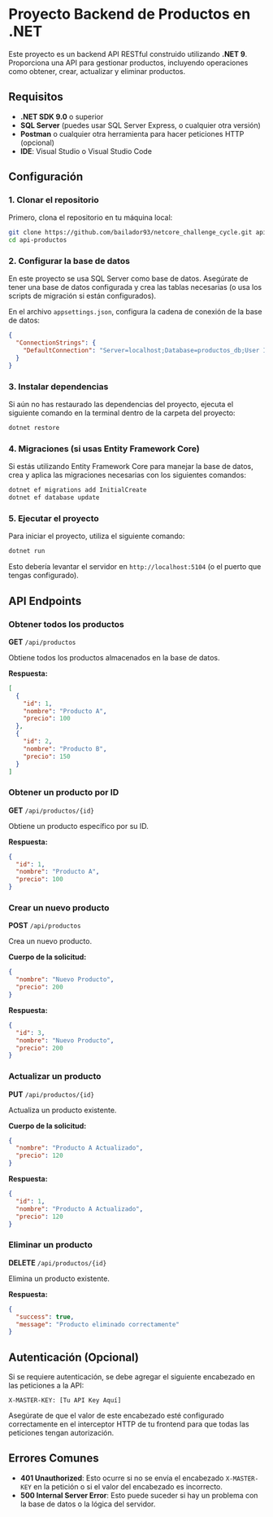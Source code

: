 # Proyecto Backend de Productos en .NET

Este proyecto es un backend API RESTful construido utilizando **.NET 9**. Proporciona una API para gestionar productos, incluyendo operaciones como obtener, crear, actualizar y eliminar productos.

## Requisitos

- **.NET SDK 9.0** o superior
- **SQL Server** (puedes usar SQL Server Express, o cualquier otra versión)
- **Postman** o cualquier otra herramienta para hacer peticiones HTTP (opcional)
- **IDE**: Visual Studio o Visual Studio Code

## Configuración

### 1. Clonar el repositorio

Primero, clona el repositorio en tu máquina local:

```bash
git clone https://github.com/bailador93/netcore_challenge_cycle.git api-productos
cd api-productos
```

### 2. Configurar la base de datos

En este proyecto se usa SQL Server como base de datos. Asegúrate de tener una base de datos configurada y crea las tablas necesarias (o usa los scripts de migración si están configurados).

En el archivo `appsettings.json`, configura la cadena de conexión de la base de datos:

```json
{
  "ConnectionStrings": {
    "DefaultConnection": "Server=localhost;Database=productos_db;User Id=sa;Password=TuContraseña;"
  }
}
```

### 3. Instalar dependencias

Si aún no has restaurado las dependencias del proyecto, ejecuta el siguiente comando en la terminal dentro de la carpeta del proyecto:

```bash
dotnet restore
```

### 4. Migraciones (si usas Entity Framework Core)

Si estás utilizando Entity Framework Core para manejar la base de datos, crea y aplica las migraciones necesarias con los siguientes comandos:

```bash
dotnet ef migrations add InitialCreate
dotnet ef database update
```

### 5. Ejecutar el proyecto

Para iniciar el proyecto, utiliza el siguiente comando:

```bash
dotnet run
```

Esto debería levantar el servidor en `http://localhost:5104` (o el puerto que tengas configurado).

## API Endpoints

### Obtener todos los productos

**GET** `/api/productos`

Obtiene todos los productos almacenados en la base de datos.

**Respuesta:**

```json
[
  {
    "id": 1,
    "nombre": "Producto A",
    "precio": 100
  },
  {
    "id": 2,
    "nombre": "Producto B",
    "precio": 150
  }
]
```

### Obtener un producto por ID

**GET** `/api/productos/{id}`

Obtiene un producto específico por su ID.

**Respuesta:**

```json
{
  "id": 1,
  "nombre": "Producto A",
  "precio": 100
}
```

### Crear un nuevo producto

**POST** `/api/productos`

Crea un nuevo producto.

**Cuerpo de la solicitud:**

```json
{
  "nombre": "Nuevo Producto",
  "precio": 200
}
```

**Respuesta:**

```json
{
  "id": 3,
  "nombre": "Nuevo Producto",
  "precio": 200
}
```

### Actualizar un producto

**PUT** `/api/productos/{id}`

Actualiza un producto existente.

**Cuerpo de la solicitud:**

```json
{
  "nombre": "Producto A Actualizado",
  "precio": 120
}
```

**Respuesta:**

```json
{
  "id": 1,
  "nombre": "Producto A Actualizado",
  "precio": 120
}
```

### Eliminar un producto

**DELETE** `/api/productos/{id}`

Elimina un producto existente.

**Respuesta:**

```json
{
  "success": true,
  "message": "Producto eliminado correctamente"
}
```

## Autenticación (Opcional)

Si se requiere autenticación, se debe agregar el siguiente encabezado en las peticiones a la API:

```
X-MASTER-KEY: [Tu API Key Aquí]
```

Asegúrate de que el valor de este encabezado esté configurado correctamente en el interceptor HTTP de tu frontend para que todas las peticiones tengan autorización.

## Errores Comunes

- **401 Unauthorized**: Esto ocurre si no se envía el encabezado `X-MASTER-KEY` en la petición o si el valor del encabezado es incorrecto.
- **500 Internal Server Error**: Esto puede suceder si hay un problema con la base de datos o la lógica del servidor.
